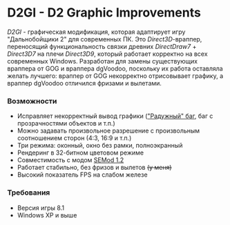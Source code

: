 # D2GI - D2 Graphic Improvements  

*D2GI* - графическая модификация, которая адаптирует игру "Дальнобойщики 2" для современных ПК. Это *Direct3D*-враппер, переносящий функциональность связки древних *DirectDraw7* + *Direct3D7* на плечи *Direct3D9*, который работает корректно на всех современных Windows. Разработан для замены существующих враппера от GOG и враппера dgVoodoo, поскольку их работа оставляла желать лучшего: враппер от GOG некорректно отрисовывает графику, а враппер dgVoodoo отличился фризами и вылетами.  

### Возможности  

* Исправляет некорректный вывод графики (["Радужный" баг](https://www.pcgamingwiki.com/wiki/Rainbow_color_problems_in_older_games), баг с прозрачностями объектов и т.п.)    
* Можно задавать произвольное разрешение с произвольным соотношением сторон (4:3, 16:9 и т.п.)    
* Три режима: оконный, окно без рамки, полноэкранный    
* Рендеринг в 32-битном цветовом режиме  
* Совместимость с модом [SEMod 1.2](https://vk.com/rnr_mods?w=page-157113673_53889819)  
* Работает стабильно, без фризов и вылетов ~~(у меня)~~  
* Высокий показатель FPS на слабом железе  

### Требования  

* Версия игры 8.1  
* Windows XP и выше  

